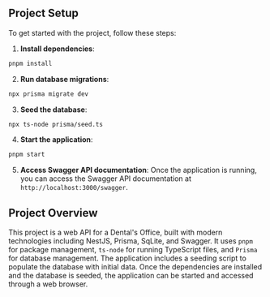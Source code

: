 ## Project Setup

To get started with the project, follow these steps:

1. **Install dependencies**:
  ```bash
  pnpm install
  ```

2. **Run database migrations**:
  ```bash
  npx prisma migrate dev
  ```

3. **Seed the database**:
  ```bash
  npx ts-node prisma/seed.ts
  ```

4. **Start the application**:
  ```bash
  pnpm start
  ```

5. **Access Swagger API documentation**:
   Once the application is running, you can access the Swagger API documentation at `http://localhost:3000/swagger`.

## Project Overview

This project is a web API for a Dental's Office, built with modern technologies including NestJS, Prisma, SqLite, and Swagger. It uses `pnpm` for package management, `ts-node` for running TypeScript files, and `Prisma` for database management. The application includes a seeding script to populate the database with initial data. Once the dependencies are installed and the database is seeded, the application can be started and accessed through a web browser.
